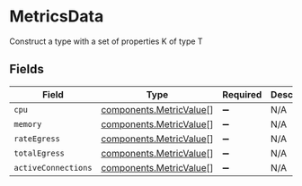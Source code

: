 # MetricsData

Construct a type with a set of properties K of type T


## Fields

| Field                                                              | Type                                                               | Required                                                           | Description                                                        |
| ------------------------------------------------------------------ | ------------------------------------------------------------------ | ------------------------------------------------------------------ | ------------------------------------------------------------------ |
| `cpu`                                                              | [components.MetricValue](../../models/components/metricvalue.md)[] | :heavy_minus_sign:                                                 | N/A                                                                |
| `memory`                                                           | [components.MetricValue](../../models/components/metricvalue.md)[] | :heavy_minus_sign:                                                 | N/A                                                                |
| `rateEgress`                                                       | [components.MetricValue](../../models/components/metricvalue.md)[] | :heavy_minus_sign:                                                 | N/A                                                                |
| `totalEgress`                                                      | [components.MetricValue](../../models/components/metricvalue.md)[] | :heavy_minus_sign:                                                 | N/A                                                                |
| `activeConnections`                                                | [components.MetricValue](../../models/components/metricvalue.md)[] | :heavy_minus_sign:                                                 | N/A                                                                |